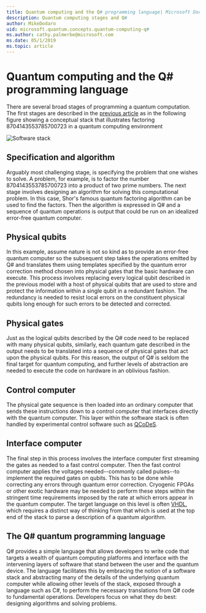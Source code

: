 ```yaml
---
title: Quantum computing and the Q# programming language| Microsoft Docs 
description: Quantum computing stages and Q#
author: MikeDodaro
uid: microsoft.quantum.concepts.quantum-computing-q#
ms.author: cathy.palmerbe@microsoft.com
ms.date: 05/1/2019
ms.topic: article
---
```


# Quantum computing and the Q# programming language
There are several broad stages of programming a quantum computation.  The first stages are described in the [previous article](software-stack) as in the following figure showing a conceptual stack that illustrates factoring 8704143553785700723 in a quantum computing environment

![Software stack](~/media/concepts_stack.png)

## Specification and algorithm
Arguably most challenging stage, is specifying the problem that one wishes to solve.  A problem, for example, is to factor the number 8704143553785700723 into a product of two prime numbers.  The next stage involves designing an algorithm for solving this computational problem.  In this case, Shor's famous quantum factoring algorithm can be used to find the factors.  Then the algorithm is expressed in Q# and a sequence of quantum operations is output that could be run on an idealized error-free quantum computer.  

## Physical qubits
In this example, assume nature is not so kind as to provide an error-free quantum computer so the subsequent step takes the operations emitted by Q# and translates them using templates specified by the quantum error correction method chosen into physical gates that the basic hardware can execute.  This process involves replacing every logical qubit described in the previous model with a host of physical qubits that are used to store and protect the information within a single qubit in a redundant fashion.  The redundancy is needed to resist local errors on the constituent physical qubits long enough for such errors to be detected and corrected.  

## Physical gates
Just as the logical qubits described by the Q# code need to be replaced with many physical qubits, similarly, each quantum gate described in the output needs to be translated into a sequence of physical gates that act upon the physical qubits.  For this reason, the output of Q# is seldom the final target for quantum computing, and further levels of abstraction are needed to execute the code on hardware in an oblivious fashion.

## Control computer
The physical gate sequence is then loaded into an ordinary computer that sends these instructions down to a control computer that interfaces directly with the quantum computer.  This layer within the software stack is often handled by experimental control software such as [QCoDeS](http://qcodes.github.io/Qcodes/).

## Interface computer
The final step in this process involves the interface computer first streaming the gates as needed to a fast control computer. Then the fast control computer applies the voltages needed--commonly called pulses--to implement the required gates on qubits. This has to be done while correcting any errors through quantum error correction.  Cryogenic FPGAs or other exotic hardware may be needed to perform these steps within the stringent time requirements imposed by the rate at which errors appear in the quantum computer.  The target language on this level is often [VHDL](https://en.wikipedia.org/wiki/VHDL), which requires a distinct way of thinking from that which is used at the top end of the stack to parse a description of a quantum algorithm.

## The Q# quantum programming language
Q# provides a simple language that allows developers to write code that targets a wealth of quantum computing platforms and interface with the intervening layers of software that stand between the user and the quantum device.  The language facilitates this by embracing the notion of a software stack and abstracting many of the details of the underlying quantum computer while allowing other levels of the stack, exposed through a language such as C#, to perform the necessary translations from Q# code to fundamental operations.  Developers focus on what they do best: designing algorithms and solving problems.

